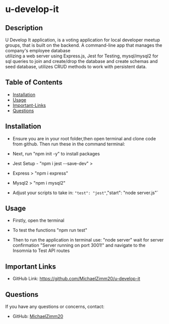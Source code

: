 # u-develop-it


## Description
  U Develop It application, is a voting application for local developer meetup groups, that is built on the backend. A command-line app that manages the company's employee database  
  utilizing a web server using Express.js, Jest for Testing, mysql/mysql2 for sql queries to join and create/drop the database and create schemas and seed database, utilizes CRUD  methods to work with persistent data. 

## Table of Contents 
  * [Installation](#installation)
  * [Usage](#usage)
  * [Important-Links](#Important-Links)
  * [Questions](#questions)

  ## Installation
  * Ensure you are in your root folder,then open terminal and clone code from github. Then run these in the command terminal:

  * Next, run "npm init -y" to install packages 
  * Jest Setup - "npm i jest --save-dev" > 
  * Express > "npm i express" 
  * Mysql2  > "npm i mysql2"
  * Adjust your scripts to take in: `"test": "jest"`,"start": "node server.js"`


   ## Usage 
 
  * Firstly, open the terminal 
  
  * To test the functions "npm run test"
  * Then to run the application in terminal use: "node server" wait for server confirmation "Server running on port 3001!" and navigate to the Insomnia to Test API routes
  



 ## Important Links 
* GitHub Link: https://github.com/MichaelZimm20/u-develop-it



## Questions 
  If you have any questions or concerns, contact:
  * GitHub: [MichaelZimm20](https://github.com/MichaelZimm20)